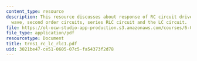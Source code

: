 ```yaml
---
content_type: resource
description: This resource discusses about response of RC circuit driven by a square
  wave, second order circuits, series RLC circuit and the LC circuit.
file: https://ol-ocw-studio-app-production.s3.amazonaws.com/courses/6-071j-introduction-to-electronics-signals-and-measurement-spring-2006/3021be47ce51060507c5fa54373f2d78_trns1_rc_lc_rlc1.pdf
file_type: application/pdf
resourcetype: Document
title: trns1_rc_lc_rlc1.pdf
uid: 3021be47-ce51-0605-07c5-fa54373f2d78
---
```

